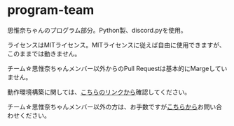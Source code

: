 # program-team

思惟奈ちゃんのプログラム部分。Python製、discord.pyを使用。

ライセンスはMITライセンス。MITライセンスに従えば自由に使用できますが、このままでは動きません。

チーム☆思惟奈ちゃんメンバー以外からのPull Requestは基本的にMargeしていません。

動作環境構築に関しては、[こちらのリンクから](<https://canary.discord.com/channels/560434525277126656/1367513609999089884>)確認してください。

チーム☆思惟奈ちゃんメンバー以外の方は、お手数ですが[こちらから](<https://support.center.sina-chan.com/servicedesk/customer/portal/1/group/15/create/17>)お問い合わせください。
